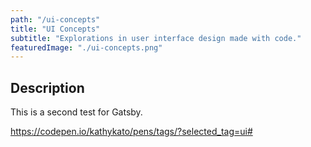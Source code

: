 ```yaml
---
path: "/ui-concepts"
title: "UI Concepts"
subtitle: "Explorations in user interface design made with code."
featuredImage: "./ui-concepts.png"
---
```


## Description
This is a second test for Gatsby.

https://codepen.io/kathykato/pens/tags/?selected_tag=ui#